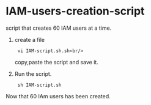 # IAM-users-creation-script
script that creates 60 IAM users at a time.

1. create a file<br/>

        vi IAM-script.sh.sh<br/>
   copy,paste the script and save it.<br/>
   
2. Run the script.<br/>

        sh IAM-script.sh
        

Now that 60 IAm users has been created.
